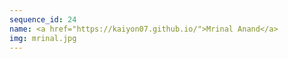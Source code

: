 ```yaml
---
sequence_id: 24
name: <a href="https://kaiyon07.github.io/">Mrinal Anand</a>
img: mrinal.jpg
---
```

